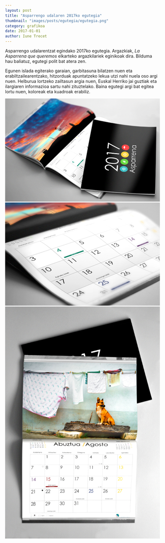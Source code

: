 ```yaml
---
layout: post
title: "Asparrengo udalaren 2017ko egutegia"
thumbnail: "images/posts/egutegia/egutegia.png"
category: grafikoa
date: 2017-01-01
author: Iune Trecet
---
```


Asparrengo udalarentzat egindako 2017ko egutegia. Argazkiak, *La Asparrena que
queremos* elkarteko argazkilariek eginikoak dira. Bilduma hau baliatuz, egutegi
polit bat atera zen.

Egunen islada egiterako garaian, garbitasuna bilatzen nuen eta
erabiltzailearentzako, hitzorduak apuntatzeko lekua utzi nahi nuela oso argi
nuen. Helburua lortzeko zailtasun argia nuen, Euskal Herriko jai guztiak eta
ilargiaren informazioa sartu nahi zituztelako. Baina egutegi argi bat egitea
lortu nuen, koloreak eta kuadroak erabiliz.

![Nafarroako Hitza azala](/images/posts/egutegia/egutegia.jpg)
![Nafarroako Hitza azala](/images/posts/egutegia/egutegia1.jpg)
![Nafarroako Hitza azala](/images/posts/egutegia/egutegia2.jpg)
